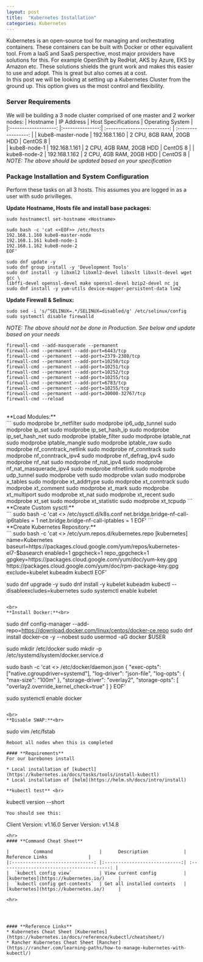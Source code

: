 ```yaml
---
layout: post
title:  "Kubernetes Installation"
categories: Kubernetes
---
```

Kubernetes is an open-source tool for managing and orchestrating containers. These containers can be built with Docker or other equivallent tool.
From a IaaS and SaaS perspective, most major providers have solutions for this. For example OpenShift by RedHat, AKS by Azure, EKS by Amazon etc.
These solutions shields the grunt work and makes this easier to use and adopt. This is great but also comes at a cost.<br>
In this post we will be looking at setting up a Kubernetes Cluster from the ground up. This option gives us the most control and flexibility.


### **Server Requirements**
We will be building a 3 node cluster comprised of one master and 2 worker nodes:
|    Hostname          |  IP Address     |    Host Specifications       |   Operating System  |
|:-------------------: |:---------------:| :--------------------------: | :-----------------: |
|  kube8-master-node   | 192.168.1.160   |   2 CPU, 8GB RAM, 20GB HDD   |      CentOS 8       |  
|  kube8-node-1        | 192.168.1.161   |   2 CPU, 4GB RAM, 20GB HDD   |      CentOS 8       |
|  kube8-node-2        | 192.168.1.162   |   2 CPU, 4GB RAM, 20GB HDD   |      CentOS 8       |
*NOTE: The above should be updated based on your specification*

### **Package Installation and System Configuration**
Perform these tasks on all 3 hosts. This assumes you are logged in as a user with sudo privilleges.

**Update Hostname, Hosts file and install base packages:**<br>
```
sudo hostnamectl set-hostname <Hostname>

sudo bash -c 'cat <<EOF>> /etc/hosts
192.168.1.160 kube8-master-node
192.168.1.161 kube8-node-1
192.168.1.162 kube8-node-2
EOF'

sudo dnf update -y
sudo dnf group install -y 'Development Tools'
sudo dnf install -y libxml2 libxml2-devel libxslt libxslt-devel wget gcc \
libffi-devel openssl-devel make openssl-devel bzip2-devel nc jq
sudo dnf install -y yum-utils device-mapper-persistent-data lvm2
```

**Update Firewall & Selinux:**<br>
```
sudo sed -i 's/^SELINUX=.*/SELINUX=disabled/g' /etc/selinux/config
sudo systemctl disable firewalld
```
*NOTE: The above should not be done in Production. See below and update based on your needs*
```
firewall-cmd --add-masquerade --permanent
firewall-cmd --permanent --add-port=6443/tcp
firewall-cmd --permanent --add-port=2379-2380/tcp
firewall-cmd --permanent --add-port=10250/tcp
firewall-cmd --permanent --add-port=10251/tcp
firewall-cmd --permanent --add-port=10252/tcp
firewall-cmd --permanent --add-port=10255/tcp
firewall-cmd --permanent --add-port=6783/tcp
firewall-cmd --permanent --add-port=10255/tcp
firewall-cmd --permanent --add-port=30000-32767/tcp
firewall-cmd --reload
```
<br>
**Load Modules:**<br>
```
sudo modprobe br_netfilter
sudo modprobe ip6_udp_tunnel
sudo modprobe ip_set
sudo modprobe ip_set_hash_ip
sudo modprobe ip_set_hash_net
sudo modprobe iptable_filter
sudo modprobe iptable_nat
sudo modprobe iptable_mangle
sudo modprobe iptable_raw
sudo modprobe nf_conntrack_netlink
sudo modprobe nf_conntrack
sudo modprobe nf_conntrack_ipv4
sudo modprobe nf_defrag_ipv4
sudo modprobe nf_nat
sudo modprobe nf_nat_ipv4
sudo modprobe nf_nat_masquerade_ipv4
sudo modprobe nfnetlink
sudo modprobe udp_tunnel
sudo modprobe veth
sudo modprobe vxlan
sudo modprobe x_tables
sudo modprobe xt_addrtype
sudo modprobe xt_conntrack
sudo modprobe xt_comment
sudo modprobe xt_mark
sudo modprobe xt_multiport
sudo modprobe xt_nat
sudo modprobe xt_recent
sudo modprobe xt_set
sudo modprobe xt_statistic
sudo modprobe xt_tcpudp
```
<br>
**Create Custom sysctl:**<br>
```
sudo bash -c 'cat <<EOF>> /etc/sysctl.d/k8s.conf
net.bridge.bridge-nf-call-ip6tables = 1
net.bridge.bridge-nf-call-iptables = 1
EOF'
```
<br>
**Create Kubernetes Repository:**<br>
```
sudo bash -c 'cat <<EOF>> /etc/yum.repos.d/kubernetes.repo
[kubernetes]
name=Kubernetes
baseurl=https://packages.cloud.google.com/yum/repos/kubernetes-el7-$basearch
enabled=1
gpgcheck=1
repo_gpgcheck=1
gpgkey=https://packages.cloud.google.com/yum/doc/yum-key.gpg https://packages.cloud.google.com/yum/doc/rpm-package-key.gpg
exclude=kubelet kubeadm kubectl
EOF'

sudo dnf upgrade -y
sudo dnf install -y kubelet kubeadm kubectl --disableexcludes=kubernetes
sudo systemctl enable kubelet 
```

<br>
**Install Docker:**<br>
```
sudo dnf config-manager --add-repo=https://download.docker.com/linux/centos/docker-ce.repo
sudo dnf install docker-ce -y --nobest
sudo usermod -aG docker $USER

sudo mkdir /etc/docker
sudo mkdir -p /etc/systemd/system/docker.service.d

sudo bash -c 'cat <<EOF>> /etc/docker/daemon.json
{
  "exec-opts": ["native.cgroupdriver=systemd"],
  "log-driver": "json-file",
  "log-opts": {
    "max-size": "100m"
  },
  "storage-driver": "overlay2",
  "storage-opts": [
    "overlay2.override_kernel_check=true"
  ]
}
EOF'

sudo systemctl enable docker
```

<br>
**Disable SWAP:**<br>
```
sudo vim /etc/fstab
```
Reboot all nodes when this is completed

#### **Requirements**
For our barebones install

* Local installation of [kubectl](https://kubernetes.io/docs/tasks/tools/install-kubectl)
* Local installation of [helm](https://helm.sh/docs/intro/install)

**kubectl test** <br>
```
kubectl version --short
```
You should see this:
```
Client Version: v1.16.0
Server Version: v1.14.8
```
<hr>
#### **Command Cheat Sheet**

|         Command                 |      Description             |              Reference Links               |
|:------------------------------: |:----------------------------:| :----------------------------------------: | 
|  `kubectl config view`          | View current config          |   [kubernetes](https://kubernetes.io/)     |
|  `kubectl config get-contexts`  | Get all installed contexts   |   [kubernetes](https://kubernetes.io/)     | 

<hr>




#### **Reference Links**
* Kubernetes Cheat Sheet [Kubernetes](https://kubernetes.io/docs/reference/kubectl/cheatsheet/)
* Rancher Kubernetes Cheat Sheet [Rancher](https://rancher.com/learning-paths/how-to-manage-kubernetes-with-kubectl/)
